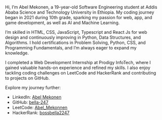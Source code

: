 Hi, I’m Abel Mekonen, a 19-year-old Software Engineering student at Addis Ababa Science and Technology University in Ethiopia. My coding journey began in 2021 during 10th grade, sparking my passion for web, app, and game development, as well as AI and Machine Learning.

I’m skilled in HTML, CSS, JavaScript, Typescript and React Js for web design and continuously improving in Python, Data Structures, and Algorithms. I hold certifications in Problem Solving, Python, CSS, and Programming Fundamentals, and I’m always eager to expand my knowledge.

I completed a Web Development Internship at Prodigy InfoTech, where I gained valuable hands-on experience and refined my skills. I also enjoy tackling coding challenges on LeetCode and HackerRank and contributing to projects on GitHub.

Explore my journey further:  
- LinkedIn: [Abel Mekonen](https://www.linkedin.com/in/abel-mekonen-89b57b323)
- GitHub: [bella-247](https://github.com/bella-247)
- LeetCode: [Abel_Mekonnen](https://leetcode.com/u/Abel_Mekonnen/)
- HackerRank: [bossbella2247](https://www.hackerrank.com/profile/bossbella2247)
